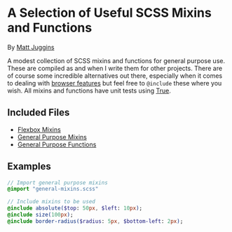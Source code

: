 # A Selection of Useful SCSS Mixins and Functions
By [Matt Juggins](https://twitter.com/matthewjuggins)

A modest collection of SCSS mixins and functions for general purpose use.
These are compiled as and when I write them for other projects.
There are of course some incredible alternatives out there, especially when it comes to dealing with [browser features](https://modernizr.com/) but feel free to `@include` these where you wish.
All mixins and functions have unit tests using [True](http://oddbird.net/true/).

## Included Files
* [Flexbox Mixins](SCSS-Mixins/scss/flex_mixins.scss)
* [General Purpose Mixins](SCSS-Mixins/scss/general_mixins.scss)
* [General Purpose Functions](SCSS-Mixins/scss/general_functions.scss)

## Examples
``` sass
// Import general purpose mixins
@import "general-mixins.scss"

// Include mixins to be used
@include absolute($top: 50px, $left: 10px);
@include size(100px);
@include border-radius($radius: 5px, $bottom-left: 2px);

```

